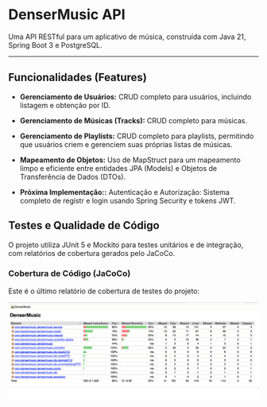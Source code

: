 # DenserMusic API

Uma API RESTful para um aplicativo de música, construída com Java 21, Spring Boot 3 e PostgreSQL.

---

## Funcionalidades (Features)

* **Gerenciamento de Usuários:** CRUD completo para usuários, incluindo listagem e obtenção por ID.
* **Gerenciamento de Músicas (Tracks):** CRUD completo para músicas.
* **Gerenciamento de Playlists:** CRUD completo para playlists, permitindo que usuários criem e gerenciem suas próprias listas de músicas.
* **Mapeamento de Objetos:** Uso de MapStruct para um mapeamento limpo e eficiente entre entidades JPA (Models) e Objetos de Transferência de Dados (DTOs).

* **Próxima Implementação::** Autenticação e Autorização: Sistema completo de registr e login usando Spring Security e tokens JWT.

## Testes e Qualidade de Código

O projeto utiliza JUnit 5 e Mockito para testes unitários e de integração, com relatórios de cobertura gerados pelo JaCoCo.

### Cobertura de Código (JaCoCo)

Este é o último relatório de cobertura de testes do projeto:

![Relatório de Cobertura JaCoCo](/src/main/java/com/densermusic/densermusic/docs/TesteJacoco.png)
